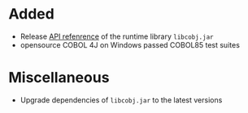 # Added
* Release [API refenrence](https://opensourcecobol.github.io/opensourcecobol4j/javadoc/libcobj/index.html) of the runtime library `libcobj.jar`
* opensource COBOL 4J on Windows passed COBOL85 test suites
# Miscellaneous
* Upgrade dependencies of `libcobj.jar` to the latest versions